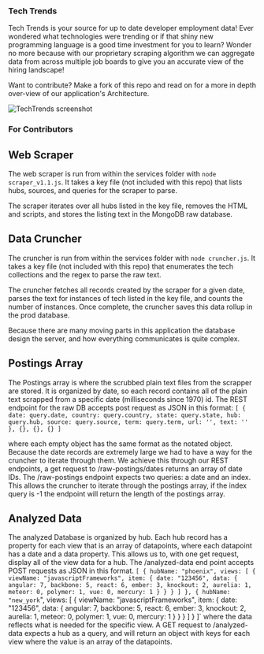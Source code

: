 ### Tech Trends ###
Tech Trends is your source for up to date developer employment data! Ever wondered what technologies were trending or if that shiny new programming language is a good time investment for you to learn? Wonder no more
because with our proprietary scraping algorithm we can aggregate data from across multiple job boards to give you an accurate view of the hiring landscape!

Want to contribute? Make a fork of this repo and read on for a more in depth over-view of our application's Architecture.

![TechTrends screenshot](http://i.imgur.com/VLtfakl.png)

### For Contributors ###


## Web Scraper ##

The web scraper is run from within the services folder with `node scraper_v1.1.js`. It takes a key file (not included with this repo) that lists hubs, sources, and queries for the scraper to parse.

The scraper iterates over all hubs listed in the key file, removes the HTML and scripts, and stores the listing text in the MongoDB raw database.

## Data Cruncher ##

The cruncher is run from within the services folder with `node cruncher.js`. It takes a key file (not included with this repo) that enumerates the tech collections and the regex to parse the raw text.

The cruncher fetches all records created by the scraper for a given date, parses the text for instances of tech listed in the key file, and counts the number of instances. Once complete, the cruncher saves this data rollup in the prod database.

Because there are many moving parts in this application the database design the server, and how everything communicates is quite complex.

## Postings Array ##
The Postings array is where the scrubbed plain text files from the scrapper are stored. It is organized by date, so each record contains all of the plain text scrapped from a specific date (milliseconds since 1970) id. The REST endpoint for the raw DB accepts post request as JSON in this format:
`[
  {
    date: query.date,
    country: query.country,
    state: query.state,
    hub: query.hub,
    source: query.source,
    term: query.term,
    url: '',
    text: ''
  },
  {},
  {},
  {}
]`

where each empty object has the same format as the notated object. Because the date records are extremely large we had to have a way for the cruncher to iterate through them. We achieve this through our REST endpoints, a get request to /raw-postings/dates returns an array of date IDs. The /raw-postings endpoint expects two queries: a date and an index. This allows the cruncher to iterate through the postings array, if the index query is -1 the endpoint will return the length of the postings array.

## Analyzed Data ##
The analyzed Database is organized by hub. Each hub record has a property for each view that is an array of datapoints, where each datapoint has a date and a data property. This allows us to, with one get request, display all of the view data for a hub.  The /analyzed-data end point accepts POST requests as JSON in this format.
`[
  {
    hubName: "phoenix",
    views: [
      {
        viewName: "javascriptFrameworks",
        item: {
        date: "123456",
        data: {
          angular: 7,
          backbone: 5,
          react: 6,
          ember: 3,
          knockout: 2,
          aurelia: 1,
          meteor: 0,
          polymer: 1,
          vue: 0,
          mercury: 1
        }
      }
    }
  ]
},
  {
  hubName: "new_york`",
  views: [
    { viewName: "javascriptFrameworks",
      item: {
        date: "123456",
        data: {
          angular: 7,
          backbone: 5,
          react: 6,
          ember: 3,
          knockout: 2,
          aurelia: 1,
          meteor: 0,
          polymer: 1,
          vue: 0,
          mercury: 1
        }
      }
    }
  ]
}
]`
where the data reflects what is needed for the specific view.  A GET request to /analyzed-data expects a hub as a query, and will return an object with keys for each view where the value is an array of the datapoints.

